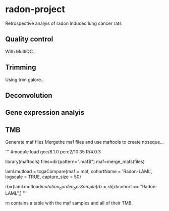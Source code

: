 # radon-project
Retrospective analyis of radon induced lung cancer rats



## Quality control
With MultiQC...

## Trimming
Using trim galore...


## Deconvolution


## Gene expression analyis


## TMB

Generate maf files
Mergethe maf files and use maftools to create noseque...

'''
#module load gcc/8.1.0 pcre2/10.35 R/4.0.3

library(maftools)
files=dir(pattern=".maf$")
maf=merge_mafs(files)

laml.mutload = tcgaCompare(maf = maf, cohortName = 'Radon-LAML', logscale = TRUE, capture_size = 50)

rb=(laml.mutload$mutation_burden_perSample)
rb= rb[rb$cohort == "Radon-LAML",]
'''

rn contains a table with the maf samples and all of their TMB.
